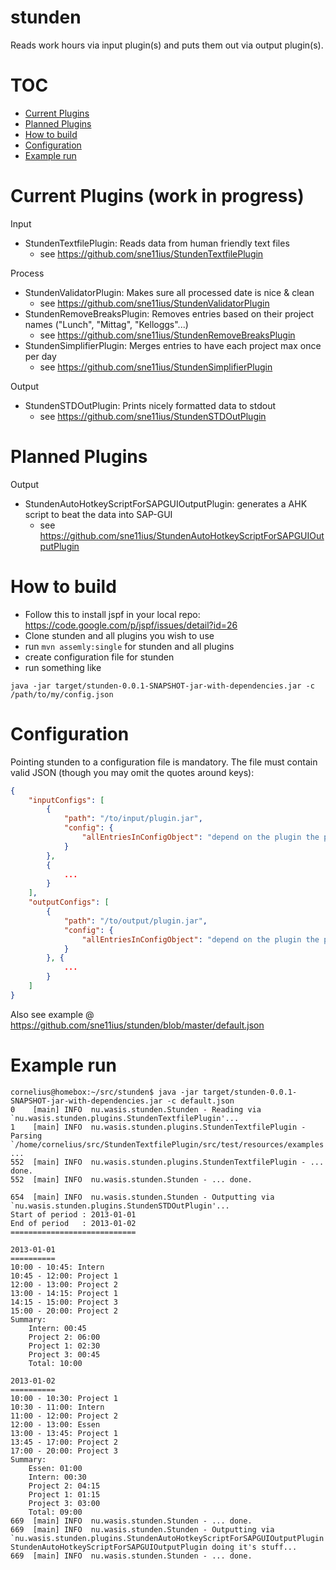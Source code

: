 stunden
=======

Reads work hours via input plugin(s) and puts them out via output plugin(s).

TOC
===
 - [Current Plugins](#current-plugins-work-in-progress)
 - [Planned Plugins](#planned-plugins)
 - [How to build](#how-to-build)
 - [Configuration](#configuration)
 - [Example run](#example-run)

Current Plugins (work in progress)
==================================

Input
 - StundenTextfilePlugin: Reads data from human friendly text files
   - see https://github.com/sne11ius/StundenTextfilePlugin

Process
 - StundenValidatorPlugin: Makes sure all processed date is nice & clean
   - see https://github.com/sne11ius/StundenValidatorPlugin
 - StundenRemoveBreaksPlugin: Removes entries based on their project names ("Lunch", "Mittag", "Kelloggs"...)
   - see https://github.com/sne11ius/StundenRemoveBreaksPlugin
 - StundenSimplifierPlugin: Merges entries to have each project max once per day
   - see https://github.com/sne11ius/StundenSimplifierPlugin

Output
 - StundenSTDOutPlugin: Prints nicely formatted data to stdout
   - see https://github.com/sne11ius/StundenSTDOutPlugin

Planned Plugins
===============

Output
 - StundenAutoHotkeyScriptForSAPGUIOutputPlugin: generates a AHK script to beat the data into SAP-GUI
   - see https://github.com/sne11ius/StundenAutoHotkeyScriptForSAPGUIOutputPlugin

How to build
============

 - Follow this to install jspf in your local repo: https://code.google.com/p/jspf/issues/detail?id=26
 - Clone stunden and all plugins you wish to use
 - run `mvn assemly:single` for stunden and all plugins
 - create configuration file for stunden
 - run something like
```
java -jar target/stunden-0.0.1-SNAPSHOT-jar-with-dependencies.jar -c /path/to/my/config.json
```

Configuration
=============
Pointing stunden to a configuration file is mandatory.
The file must contain valid JSON (though you may omit the quotes around keys):
```JSON
{
    "inputConfigs": [
        {
            "path": "/to/input/plugin.jar",
            "config": {
                "allEntriesInConfigObject": "depend on the plugin the path points to"
            }
        },
        {
            ...
        }
    ],
    "outputConfigs": [
        {
            "path": "/to/output/plugin.jar",
            "config": {
                "allEntriesInConfigObject": "depend on the plugin the path points to"
            }
        }, {
            ...
        }
    ]
}
```
Also see example @ https://github.com/sne11ius/stunden/blob/master/default.json

Example run
===========

```
cornelius@homebox:~/src/stunden$ java -jar target/stunden-0.0.1-SNAPSHOT-jar-with-dependencies.jar -c default.json 
0    [main] INFO  nu.wasis.stunden.Stunden - Reading via `nu.wasis.stunden.plugins.StundenTextfilePlugin'...
1    [main] INFO  nu.wasis.stunden.plugins.StundenTextfilePlugin - Parsing `/home/cornelius/src/StundenTextfilePlugin/src/test/resources/examples' ...
552  [main] INFO  nu.wasis.stunden.plugins.StundenTextfilePlugin - ... done.
552  [main] INFO  nu.wasis.stunden.Stunden - ... done.

654  [main] INFO  nu.wasis.stunden.Stunden - Outputting via `nu.wasis.stunden.plugins.StundenSTDOutPlugin'...
Start of period	: 2013-01-01
End of period	: 2013-01-02
============================

2013-01-01
==========
10:00 - 10:45: Intern
10:45 - 12:00: Project 1
12:00 - 13:00: Project 2
13:00 - 14:15: Project 1
14:15 - 15:00: Project 3
15:00 - 20:00: Project 2
Summary:
	Intern: 00:45
	Project 2: 06:00
	Project 1: 02:30
	Project 3: 00:45
	Total: 10:00

2013-01-02
==========
10:00 - 10:30: Project 1
10:30 - 11:00: Intern
11:00 - 12:00: Project 2
12:00 - 13:00: Essen
13:00 - 13:45: Project 1
13:45 - 17:00: Project 2
17:00 - 20:00: Project 3
Summary:
	Essen: 01:00
	Intern: 00:30
	Project 2: 04:15
	Project 1: 01:15
	Project 3: 03:00
	Total: 09:00
669  [main] INFO  nu.wasis.stunden.Stunden - ... done.
669  [main] INFO  nu.wasis.stunden.Stunden - Outputting via `nu.wasis.stunden.plugins.StundenAutoHotkeyScriptForSAPGUIOutputPlugin'...
StundenAutoHotkeyScriptForSAPGUIOutputPlugin doing it's stuff...
669  [main] INFO  nu.wasis.stunden.Stunden - ... done.
```
